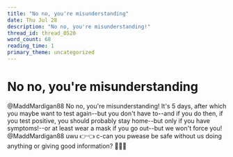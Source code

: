 ```yaml
---
title: "No no, you're misunderstanding"
date: Thu Jul 28
description: "No no, you're misunderstanding!"
thread_id: thread_0520
word_count: 68
reading_time: 1
primary_theme: uncategorized
---
```


# No no, you're misunderstanding

@MaddMardigan88 No no, you're misunderstanding! It's 5 days, after which you maybe want to test again--but you don't have to--and if you do then, if you test positive, you should probably stay home--but only if you have symptoms!--or at least wear a mask if you go out--but we won't force you! @MaddMardigan88 uwu 👉👈 c-can you pwease be safe without us doing anything or giving good information? 🥺🥺🥺